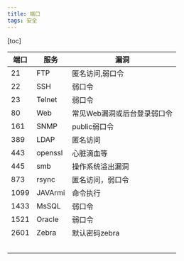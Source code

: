 ```yaml
---
title: 端口
tags: 安全
---
```


[toc]

| 端口 | 服务    | 漏洞                        |
| ---- | ------- | --------------------------- |
| 21   | FTP     | 匿名访问,弱口令             |
| 22   | SSH     | 弱口令                      |
| 23   | Telnet  | 弱口令                      |
| 80   | Web     | 常见Web漏洞或后台登录弱口令 |
| 161  | SNMP    | public弱口令                |
| 389  | LDAP    | 匿名访问                    |
| 443  | openssl | 心脏滴血等                  |
| 445  | smb     | 操作系统溢出漏洞            |
| 873  | rsync   | 匿名访问，弱口令            |
| 1099 | JAVArmi | 命令执行                    |
| 1433 | MsSQL   | 弱口令                      |
| 1521 | Oracle  | 弱口令                      |
| 2601 | Zebra   | 默认密码zebra               |
|      |         |                             |
|      |         |                             |
|      |         |                             |
|      |         |                             |
|      |         |                             |

